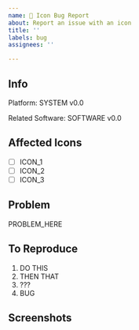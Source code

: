 ```yaml
---
name: 🐛 Icon Bug Report
about: Report an issue with an icon
title: ''
labels: bug
assignees: ''

---
```


<!--
    This bug report is just for issues with the icon files (e.g. we've accidentally pushed an
    invalid SVG file like we did here: https//github.com/numixproject/numix-icon-theme/issues/1405).
    For icon requests and enhancements please use their respective issue templates.

    Please file issues with packaging in the theme's respective repo:

      - numix-icon-theme (base): https://github.com/numixproject/numix-icon-theme
      - numix-icon-theme-circle: https://github.com/numixproject/numix-icon-theme-circle
      - numix-icon-theme-square: https://github.com/numixproject/numix-icon-theme-square

    For issues with core use the Core Bug Report issue template.
-->

## Info
<!-- Give the operating system / Linux distro on which you're experiencing the problem. -->
Platform: SYSTEM v0.0
<!-- If the bug relates to some specific external software, specify it and its version here -->
Related Software: SOFTWARE v0.0

## Affected Icons
<!-- List the icons which are affected by this bug. -->
- [ ] ICON_1
- [ ] ICON_2
- [ ] ICON_3

## Problem
<!-- Give a brief description of the problem you're having. -->
PROBLEM_HERE

## To Reproduce
<!-- If applicable, let us know what steps we should take to reproduce the error. -->

1. DO THIS
2. THEN THAT
3. ???
4. BUG

## Screenshots
<!-- If applicable attach any screenshots demonstrating the problem. -->
